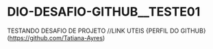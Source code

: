 # DIO-DESAFIO-GITHUB__TESTE01
TESTANDO DESAFIO DE PROJETO 
//LINK UTEIS
{PERFIL DO GITHUB} (https://github.com/Tatiana-Ayres)
